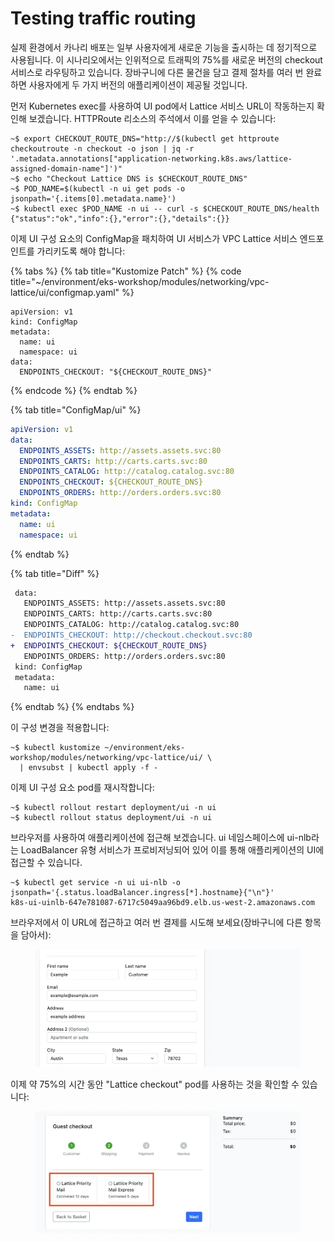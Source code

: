 # Testing traffic routing

실제 환경에서 카나리 배포는 일부 사용자에게 새로운 기능을 출시하는 데 정기적으로 사용됩니다. 이 시나리오에서는 인위적으로 트래픽의 75%를 새로운 버전의 checkout 서비스로 라우팅하고 있습니다. 장바구니에 다른 물건을 담고 결제 절차를 여러 번 완료하면 사용자에게 두 가지 버전의 애플리케이션이 제공될 것입니다.

먼저 Kubernetes exec를 사용하여 UI pod에서 Lattice 서비스 URL이 작동하는지 확인해 보겠습니다. HTTPRoute 리소스의 주석에서 이를 얻을 수 있습니다:

```
~$ export CHECKOUT_ROUTE_DNS="http://$(kubectl get httproute checkoutroute -n checkout -o json | jq -r '.metadata.annotations["application-networking.k8s.aws/lattice-assigned-domain-name"]')"
~$ echo "Checkout Lattice DNS is $CHECKOUT_ROUTE_DNS"
~$ POD_NAME=$(kubectl -n ui get pods -o jsonpath='{.items[0].metadata.name}')
~$ kubectl exec $POD_NAME -n ui -- curl -s $CHECKOUT_ROUTE_DNS/health
{"status":"ok","info":{},"error":{},"details":{}}
```

이제 UI 구성 요소의 ConfigMap을 패치하여 UI 서비스가 VPC Lattice 서비스 엔드포인트를 가리키도록 해야 합니다:

{% tabs %}
{% tab title="Kustomize Patch" %}
{% code title="~/environment/eks-workshop/modules/networking/vpc-lattice/ui/configmap.yaml" %}
```
apiVersion: v1
kind: ConfigMap
metadata:
  name: ui
  namespace: ui
data:
  ENDPOINTS_CHECKOUT: "${CHECKOUT_ROUTE_DNS}"
```
{% endcode %}
{% endtab %}

{% tab title="ConfigMap/ui" %}
```yaml
apiVersion: v1
data:
  ENDPOINTS_ASSETS: http://assets.assets.svc:80
  ENDPOINTS_CARTS: http://carts.carts.svc:80
  ENDPOINTS_CATALOG: http://catalog.catalog.svc:80
  ENDPOINTS_CHECKOUT: ${CHECKOUT_ROUTE_DNS}
  ENDPOINTS_ORDERS: http://orders.orders.svc:80
kind: ConfigMap
metadata:
  name: ui
  namespace: ui
```


{% endtab %}

{% tab title="Diff" %}
```diff
 data:
   ENDPOINTS_ASSETS: http://assets.assets.svc:80
   ENDPOINTS_CARTS: http://carts.carts.svc:80
   ENDPOINTS_CATALOG: http://catalog.catalog.svc:80
-  ENDPOINTS_CHECKOUT: http://checkout.checkout.svc:80
+  ENDPOINTS_CHECKOUT: ${CHECKOUT_ROUTE_DNS}
   ENDPOINTS_ORDERS: http://orders.orders.svc:80
 kind: ConfigMap
 metadata:
   name: ui
```
{% endtab %}
{% endtabs %}

이 구성 변경을 적용합니다:

```
~$ kubectl kustomize ~/environment/eks-workshop/modules/networking/vpc-lattice/ui/ \
  | envsubst | kubectl apply -f -
```

이제 UI 구성 요소 pod를 재시작합니다:

```
~$ kubectl rollout restart deployment/ui -n ui
~$ kubectl rollout status deployment/ui -n ui
```

브라우저를 사용하여 애플리케이션에 접근해 보겠습니다. ui 네임스페이스에 ui-nlb라는 LoadBalancer 유형 서비스가 프로비저닝되어 있어 이를 통해 애플리케이션의 UI에 접근할 수 있습니다.

```
~$ kubectl get service -n ui ui-nlb -o jsonpath='{.status.loadBalancer.ingress[*].hostname}{"\n"}'
k8s-ui-uinlb-647e781087-6717c5049aa96bd9.elb.us-west-2.amazonaws.com
```

브라우저에서 이 URL에 접근하고 여러 번 결제를 시도해 보세요(장바구니에 다른 항목을 담아서):

<figure><img src="../../.gitbook/assets/image (49).png" alt=""><figcaption></figcaption></figure>

이제 약 75%의 시간 동안 "Lattice checkout" pod를 사용하는 것을 확인할 수 있습니다:

<figure><img src="../../.gitbook/assets/image (51).png" alt=""><figcaption></figcaption></figure>

